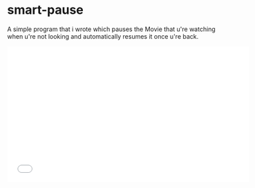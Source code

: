 smart-pause
===========

A simple program that i wrote which pauses the Movie that u're watching when u're not looking and automatically resumes it once u're back.


<iframe width="560" height="315" src="//www.youtube.com/embed/UXJ4FHVQijw" frameborder="0" allowfullscreen></iframe>
